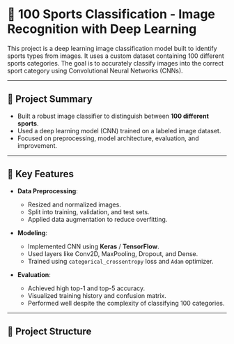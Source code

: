 # 🏅 100 Sports Classification - Image Recognition with Deep Learning

This project is a deep learning image classification model built to identify sports types from images. It uses a custom dataset containing 100 different sports categories. The goal is to accurately classify images into the correct sport category using Convolutional Neural Networks (CNNs).

---

## 📌 Project Summary

- Built a robust image classifier to distinguish between **100 different sports**.
- Used a deep learning model (CNN) trained on a labeled image dataset.
- Focused on preprocessing, model architecture, evaluation, and improvement.

---

## 🧠 Key Features

- **Data Preprocessing**: 
  - Resized and normalized images.
  - Split into training, validation, and test sets.
  - Applied data augmentation to reduce overfitting.

- **Modeling**:
  - Implemented CNN using **Keras** / **TensorFlow**.
  - Used layers like Conv2D, MaxPooling, Dropout, and Dense.
  - Trained using `categorical_crossentropy` loss and `Adam` optimizer.

- **Evaluation**:
  - Achieved high top-1 and top-5 accuracy.
  - Visualized training history and confusion matrix.
  - Performed well despite the complexity of classifying 100 categories.

---

## 📁 Project Structure

